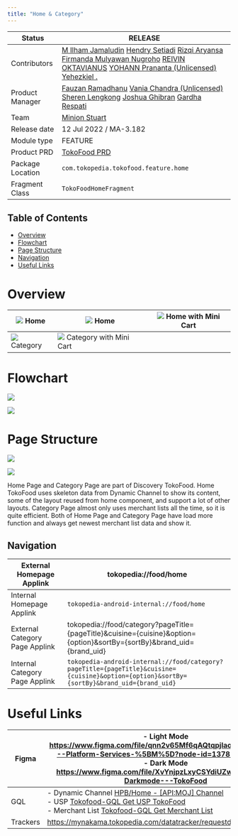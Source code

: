 ```yaml
---
title: "Home & Category"
---
```



| **Status**       | <!--start status:GREEN-->RELEASE<!--end status-->                                                                                                                                                                                                                                                                                                                                                                                                                                                                                                                                                                                                                                                                                                                    |
|------------------|----------------------------------------------------------------------------------------------------------------------------------------------------------------------------------------------------------------------------------------------------------------------------------------------------------------------------------------------------------------------------------------------------------------------------------------------------------------------------------------------------------------------------------------------------------------------------------------------------------------------------------------------------------------------------------------------------------------------------------------------------------------------|
| Contributors     | [M Ilham Jamaludin](https://tokopedia.atlassian.net/wiki/people/5c87306ea329a40b8555c1ca?ref=confluence) [Hendry Setiadi](https://tokopedia.atlassian.net/wiki/people/5c94ae68999a3f2d4cae9b85?ref=confluence) [Rizqi Aryansa](https://tokopedia.atlassian.net/wiki/people/5e25ee87006fae0ca232e1ac?ref=confluence) [Firmanda Mulyawan Nugroho](https://tokopedia.atlassian.net/wiki/people/5d91c148fdfa560dcc3a040f?ref=confluence) [REIVIN OKTAVIANUS](https://tokopedia.atlassian.net/wiki/people/5dae89dab86cd40c2da5ad2f?ref=confluence) [YOHANN Prananta (Unlicensed)](https://tokopedia.atlassian.net/wiki/people/5de4eab04ae7b80d0d19f990?ref=confluence) [Yehezkiel .](https://tokopedia.atlassian.net/wiki/people/5c94aa7a7792242c8613ad14?ref=confluence) |
| Product Manager  | [Fauzan Ramadhanu](https://tokopedia.atlassian.net/wiki/people/5b6b99772f51d429dce93e93?ref=confluence) [Vania Chandra (Unlicensed)](https://tokopedia.atlassian.net/wiki/people/5c735c615b4c267532745762?ref=confluence) [Sheren Lengkong](https://tokopedia.atlassian.net/wiki/people/5de4c4a27474110e2311ebec?ref=confluence) [Joshua Ghibran](https://tokopedia.atlassian.net/wiki/people/70121:7d12fd85-be0a-4d0c-a14e-8279fe20ff69?ref=confluence) [Gardha Respati](https://tokopedia.atlassian.net/wiki/people/5bf669b40495101184444320?ref=confluence)                                                                                                                                                                                                       |
| Team             | [Minion Stuart](https://tokopedia.atlassian.net/people/team/eeba862a-bd9d-472c-b901-415b15b1a37e?ref=directory&src=peopleMenu)                                                                                                                                                                                                                                                                                                                                                                                                                                                                                                                                                                                                                                       |
| Release date     | 12 Jul 2022 / <!--start status:GREY-->MA-3.182<!--end status-->                                                                                                                                                                                                                                                                                                                                                                                                                                                                                                                                                                                                                                                                                                      |
| Module type      | <!--start status:YELLOW-->FEATURE<!--end status-->                                                                                                                                                                                                                                                                                                                                                                                                                                                                                                                                                                                                                                                                                                                   |
| Product PRD      | [TokoFood PRD](https://docs.google.com/document/d/1GnxJ1JUmOd8vCG0zpOl1K990w9ex4-YBsvf0XM_lvNU)                                                                                                                                                                                                                                                                                                                                                                                                                                                                                                                                                                                                                                                                      |
| Package Location | `com.tokopedia.tokofood.feature.home`                                                                                                                                                                                                                                                                                                                                                                                                                                                                                                                                                                                                                                                                                                                                |
| Fragment Class   | `TokoFoodHomeFragment`                                                                                                                                                                                                                                                                                                                                                                                                                                                                                                                                                                                                                                                                                                                                               |

## Table of Contents

- [Overview](https://tokopedia.atlassian.net/wiki/spaces/PA/pages/1989382558/Home+Category#%5BhardBreak%5D%5BhardBreak%5D%5BhardBreak%5DOverview)
- [Flowchart](https://tokopedia.atlassian.net/wiki/spaces/PA/pages/1989382558/Home+Category#Flowchart)
- [Page Structure](https://tokopedia.atlassian.net/wiki/spaces/PA/pages/1989382558/Home+Category#Page-Structure)
- [Navigation](https://tokopedia.atlassian.net/wiki/spaces/PA/pages/1989382558/Home+Category#Navigation)
- [Useful Links](https://tokopedia.atlassian.net/wiki/spaces/PA/pages/1989382558/Home+Category#Useful-Links)

# Overview



| ![](res/home_and_category/home.png) Home <br/>         | ![](res/home_and_category/home_scrolled.png) Home <br/>                              | ![](res/home_and_category/home_with_minicart.png) Home with Mini Cart <br/> |
|--------------------------------------------------------|--------------------------------------------------------------------------------------|-----------------------------------------------------------------------------|
| ![](res/home_and_category/category.png) Category <br/> | ![](res/home_and_category/category_with_mini_cart.png) Category with Mini Cart <br/> |                                                                             |

# Flowchart

![](res/home_and_category/home%20flow%203.png)

![](res/home_and_category/category%20page.png)

# Page Structure

![](res/home_and_category/Home%20Page%20Structure.drawio.png)

![](res/home_and_category/Category%20Page%20Structure.drawio.png)

Home Page and Category Page are part of Discovery TokoFood. Home TokoFood uses skeleton data from Dynamic Channel to show its content, some of the layout reused from home component, and support a lot of other layouts. Category Page almost only uses merchant lists all the time, so it is quite efficient. Both of Home Page and Category Page have load more function and always get newest merchant list data and show it.

## Navigation



| External Homepage Applink      | tokopedia://food/home                                                                                                                      |
|--------------------------------|--------------------------------------------------------------------------------------------------------------------------------------------|
| Internal Homepage Applink      | `tokopedia-android-internal://food/home`                                                                                                   |
| External Category Page Applink | tokopedia://food/category?pageTitle={pageTitle}&cuisine={cuisine}&option={option}&sortBy={sortBy}&brand\_uid={brand\_uid}                  |
| Internal Category Page Applink | `tokopedia-android-internal://food/category?pageTitle={pageTitle}&cuisine={cuisine}&option={option}&sortBy={sortBy}&brand_uid={brand_uid}` |

# Useful Links



| Figma    | - Light Mode <https://www.figma.com/file/qnn2v65Mf6qAQtqpjlao9S/TokoFood---Platform-Services-%5BM%5D?node-id=1378%3A388015><br/>- Dark Mode <https://www.figma.com/file/XvYnjpzLxyCSYdiUZwC2Pb/UI---Darkmode---TokoFood><br/>                                                                                              |
|----------|----------------------------------------------------------------------------------------------------------------------------------------------------------------------------------------------------------------------------------------------------------------------------------------------------------------------------|
| GQL      | - Dynamic Channel [HPB/Home - [API:MOJ] Channel](/wiki/spaces/HP/pages/381550603)<br/>- USP [Tokofood-GQL Get USP TokoFood](/wiki/spaces/TECH/pages/1934754422/Tokofood-GQL+Get+USP+TokoFood)<br/>- Merchant List [Tokofood-GQL Get Merchant List](/wiki/spaces/TECH/pages/1941176646/Tokofood-GQL+Get+Merchant+List)<br/> |
| Trackers | <https://mynakama.tokopedia.com/datatracker/requestdetail/view/3053>                                                                                                                                                                                                                                                       |

